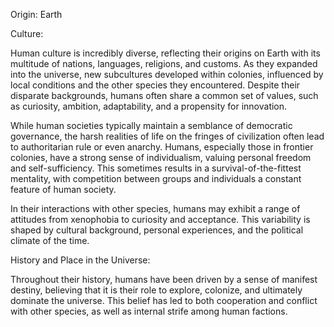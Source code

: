 Origin: Earth

Culture:

Human culture is incredibly diverse, reflecting their origins on Earth with its multitude of nations, languages, religions, and customs. As they expanded into the universe, new subcultures developed within colonies, influenced by local conditions and the other species they encountered. Despite their disparate backgrounds, humans often share a common set of values, such as curiosity, ambition, adaptability, and a propensity for innovation.

While human societies typically maintain a semblance of democratic governance, the harsh realities of life on the fringes of civilization often lead to authoritarian rule or even anarchy. Humans, especially those in frontier colonies, have a strong sense of individualism, valuing personal freedom and self-sufficiency. This sometimes results in a survival-of-the-fittest mentality, with competition between groups and individuals a constant feature of human society.

In their interactions with other species, humans may exhibit a range of attitudes from xenophobia to curiosity and acceptance. This variability is shaped by cultural background, personal experiences, and the political climate of the time.

History and Place in the Universe:

Throughout their history, humans have been driven by a sense of manifest destiny, believing that it is their role to explore, colonize, and ultimately dominate the universe. This belief has led to both cooperation and conflict with other species, as well as internal strife among human factions.